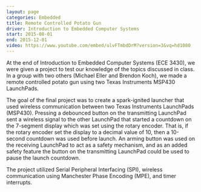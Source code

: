 ```yaml
---
layout: page
categories: Embedded
title: Remote Controlled Potato Gun
driver: Introduction to Embedded Computer Systems
start: 2015-08-01
end: 2015-12-01
video: https://www.youtube.com/embed/ulvFTmbdDrM?version=3&vq=hd1080
---
```


At the end of Introduction to Embedded Computer Systems (ECE 3430), we were given a project to test our knowledge of the topics discussed in class. In a group with two others (Michael Eller and Brendon Koch), we made a remote controlled potato gun using two Texas Instruments MSP430 LaunchPads.

The goal of the final project was to create a spark-ignited launcher that used wireless communication between two Texas Instruments LaunchPads (MSP430). Pressing a debounced button on the transmitting LaunchPad sent a wireless signal to the other LaunchPad that started a countdown on the 7-segment display which was set using the rotary encoder. That is, if the rotary encoder set the display to a decimal value of 10, then a 10-second countdown was used before launch. An arming button was used on the receiving LaunchPad to act as a safety mechanism, and as an added safety feature the button on the transmitting LaunchPad could be used to pause the launch countdown.

The project utilized Serial Peripheral Interfacing (SPI), wireless communication using Manchester Phase Encoding (MPE), and timer interrupts.
